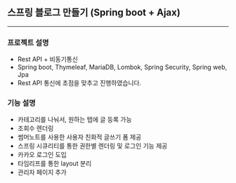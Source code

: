 ## 스프링 블로그 만들기 (Spring boot + Ajax)

<hr/>

### 프로젝트 설명

- Rest API + 비동기통신 
- Spring boot, Thymeleaf, MariaDB, Lombok, Spring Security, Spring web, Jpa
- Rest API 통신에 초점을 맞추고 진행하였습니다.


### 기능 설명

- 카테고리를 나눠서, 원하는 탭에 글 등록 가능
- 조회수 렌더링
- 썸머노트를 사용한 사용자 친화적 글쓰기 폼 제공
- 스프링 시큐리티를 통한 권한별 렌더링 및 로그인 기능 제공
- 카카오 로그인 도입
- 타임리프를 통한 layout 분리
- 관리자 페이지 추가 
